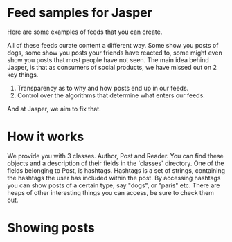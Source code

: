 # Feed samples for Jasper 

Here are some examples of feeds that you can create. 

All of these feeds curate content a different way. Some show you posts of dogs, some show you posts your friends have reacted to, some might even show you posts that most people have not seen. The main idea behind Jasper, is that as consumers of social products, we have missed out on 2 key things. 

1. Transparency as to why and how posts end up in our feeds. 
2. Control over the algorithms that determine what enters our feeds. 

And at Jasper, we aim to fix that.

# How it works

We provide you with 3 classes. Author, Post and Reader. You can find these objects and a description of their fields in the 'classes' directory. One of the fields belonging to Post, is hashtags. Hashtags is a set of strings, containing the hashtags the user has included within the post. By accessing hashtags you can show posts of a certain type, say "dogs", or "paris" etc. There are heaps of other interesting things you can access, be sure to check them out.

# Showing posts







